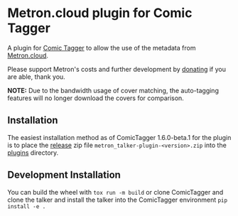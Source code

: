 # Metron.cloud plugin for Comic Tagger

A plugin for [Comic Tagger](https://github.com/comictagger/comictagger/releases) to allow the use of the metadata from [Metron.cloud](https://metron.cloud/).

Please support Metron's costs and further development by [donating](https://opencollective.com/metron) if you are able, thank you.

**NOTE:** Due to the bandwidth usage of cover matching, the auto-tagging features will no longer download the covers for comparison.

## Installation

The easiest installation method as of ComicTagger 1.6.0-beta.1 for the plugin is to place the [release](https://github.com/comictagger/metron_talker/releases) zip file
`metron_talker-plugin-<version>.zip` into the [plugins](https://github.com/comictagger/comictagger/wiki/Installing-plugins) directory.

## Development Installation

You can build the wheel with `tox run -m build` or clone ComicTagger and clone the talker and install the talker into the ComicTagger environment `pip install -e .`
